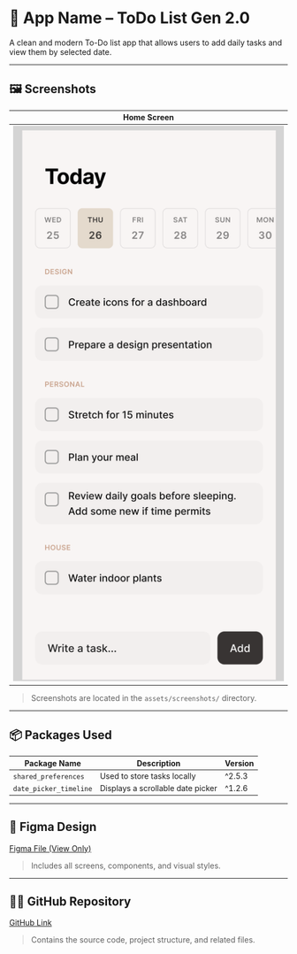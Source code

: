 # 📱 App Name – ToDo List Gen 2.0

A clean and modern To-Do list app that allows users to add daily tasks and view them by selected date.

---

## 🖼️ Screenshots

| Home Screen                          |
|--------------------------------------|
| ![Home](assets/screenshots/img1.png) |

> Screenshots are located in the `assets/screenshots/` directory.

---

## 📦 Packages Used

| Package Name           | Description                        | Version |
|------------------------|------------------------------------|---------|
| `shared_preferences`   | Used to store tasks locally        | ^2.5.3  |
| `date_picker_timeline` | Displays a scrollable date picker  | ^1.2.6  | 

---

## 🎨 Figma Design

[Figma File (View Only)](https://www.figma.com/community/file/1505852883611135389)
> Includes all screens, components, and visual styles.

---

## 🧑‍💻 GitHub Repository

[GitHub Link](https://github.com/IslomjonovAbdulazim/todo_list_gen/tree/started)
> Contains the source code, project structure, and related files.
